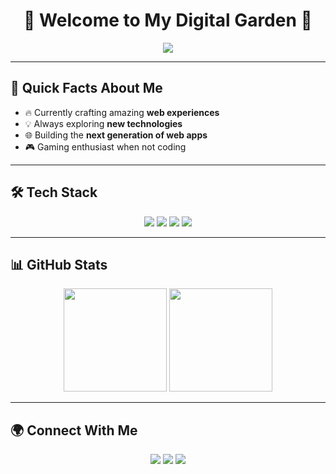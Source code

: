 <!-- Banner / Title -->
<h1 align="center">🌟 Welcome to My Digital Garden 🌟</h1>
<p align="center">
  <img src="https://readme-typing-svg.herokuapp.com?color=00F700&size=24&center=true&vCenter=true&lines=Web+Developer;JavaScript+Lover;Dark+Mode+Fan;Coffee+Powered+☕" />
</p>

---

## 🚀 Quick Facts About Me
- 🔥 Currently crafting amazing **web experiences**  
- 💡 Always exploring **new technologies**  
- 🌐 Building the **next generation of web apps**  
- 🎮 Gaming enthusiast when not coding  

---

## 🛠️ Tech Stack
<p align="center">
  <img src="https://img.shields.io/badge/Code-JavaScript-yellow?logo=javascript" />
  <img src="https://img.shields.io/badge/Working%20With-Web%20Development-blue" />
  <img src="https://img.shields.io/badge/Prefers-Dark%20Mode-black" />
  <img src="https://img.shields.io/badge/Powered%20By-Coffee-brown" />
</p>

---

## 📊 GitHub Stats
<p align="center">
  <img src="https://github-readme-stats.vercel.app/api?username=USERNAME&show_icons=true&theme=radical" height="165"/>
  <img src="https://streak-stats.demolab.com?user=USERNAME&theme=radical" height="165"/>
</p>

---

## 🌍 Connect With Me
<p align="center">
  <a href="https://linkedin.com/in/USERNAME"><img src="https://img.shields.io/badge/LinkedIn-blue?logo=linkedin&logoColor=white" /></a>
  <a href="https://twitter.com/USERNAME"><img src="https://img.shields.io/badge/Twitter-%231DA1F2.svg?logo=Twitter&logoColor=white" /></a>
  <a href="mailto:USERNAME@gmail.com"><img src="https://img.shields.io/badge/Gmail-D14836?logo=gmail&logoColor=white" /></a>
</p>
